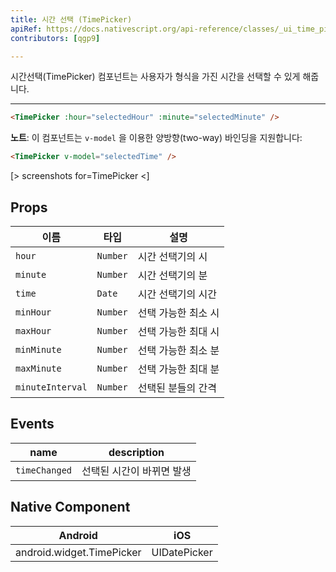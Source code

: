 ```yaml
---
title: 시간 선택 (TimePicker)
apiRef: https://docs.nativescript.org/api-reference/classes/_ui_time_picker_.timepicker
contributors: [qgp9]

---
```


시간선택(TimePicker) 컴포넌트는 사용자가 형식을 가진 시간을 선택할 수 있게 해줍니다.

---

```html
<TimePicker :hour="selectedHour" :minute="selectedMinute" />
```

**노트**: 이 컴포넌트는 `v-model` 을 이용한 양방향(two-way) 바인딩을 지원합니다:

```html
<TimePicker v-model="selectedTime" />
```

[> screenshots for=TimePicker <]

## Props

| 이름 | 타입 | 설명 |
|------|------|-------------|
| `hour` | `Number` | 시간 선택기의 시
| `minute` | `Number` | 시간 선택기의 분
| `time` | `Date` | 시간 선택기의 시간
| `minHour` | `Number` | 선택 가능한 최소 시
| `maxHour` | `Number` | 선택 가능한 최대 시
| `minMinute` | `Number` | 선택 가능한 최소 분
| `maxMinute` | `Number` | 선택 가능한 최대 분
| `minuteInterval` | `Number` | 선택된 분들의 간격

## Events

| name | description |
|------|-------------|
| `timeChanged` | 선택된 시간이 바뀌면 발생

## Native Component
| Android | iOS |
|---------|-----|
| android.widget.TimePicker | UIDatePicker
